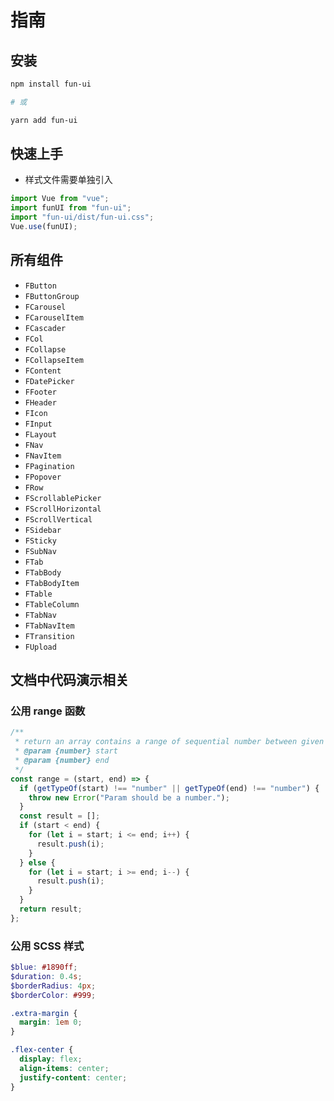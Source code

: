# 指南

## 安装

```bash
npm install fun-ui

# 或

yarn add fun-ui
```

## 快速上手

- 样式文件需要单独引入

```js
import Vue from "vue";
import funUI from "fun-ui";
import "fun-ui/dist/fun-ui.css";
Vue.use(funUI);
```

## 所有组件

- `FButton`
- `FButtonGroup`
- `FCarousel`
- `FCarouselItem`
- `FCascader`
- `FCol`
- `FCollapse`
- `FCollapseItem`
- `FContent`
- `FDatePicker`
- `FFooter`
- `FHeader`
- `FIcon`
- `FInput`
- `FLayout`
- `FNav`
- `FNavItem`
- `FPagination`
- `FPopover`
- `FRow`
- `FScrollablePicker`
- `FScrollHorizontal`
- `FScrollVertical`
- `FSidebar`
- `FSticky`
- `FSubNav`
- `FTab`
- `FTabBody`
- `FTabBodyItem`
- `FTable`
- `FTableColumn`
- `FTabNav`
- `FTabNavItem`
- `FTransition`
- `FUpload`

## 文档中代码演示相关

### 公用 range 函数

```js
/**
 * return an array contains a range of sequential number between given params
 * @param {number} start
 * @param {number} end
 */
const range = (start, end) => {
  if (getTypeOf(start) !== "number" || getTypeOf(end) !== "number") {
    throw new Error("Param should be a number.");
  }
  const result = [];
  if (start < end) {
    for (let i = start; i <= end; i++) {
      result.push(i);
    }
  } else {
    for (let i = start; i >= end; i--) {
      result.push(i);
    }
  }
  return result;
};
```

### 公用 SCSS 样式

```scss
$blue: #1890ff;
$duration: 0.4s;
$borderRadius: 4px;
$borderColor: #999;

.extra-margin {
  margin: 1em 0;
}

.flex-center {
  display: flex;
  align-items: center;
  justify-content: center;
}
```
